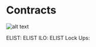 # Contracts
![alt text](https://firebasestorage.googleapis.com/v0/b/e-list-e5622.appspot.com/o/Assets%2FeLT.png?alt=media)

ELIST:
ELIST ILO: 
ELIST Lock Ups:
